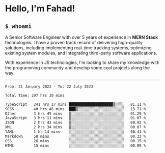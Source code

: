 <h1>Hello, I'm Fahad!</h1>

<h2><code>$ whoami</code></h2>

A Senior Software Engineer with over 5 years of experience in **MERN Stack** technologies. I have a proven track record of delivering high-quality solutions, including implementing real-time tracking systems, optimizing existing system modules, and integrating third-party software applications.

With experience in JS technologies, I'm looking to share my knowledge with the programming community and develop some cool projects along the way.

---

<!--START_SECTION:waka-->

```txt
From: 21 January 2023 - To: 22 July 2023

Total Time: 297 hrs 30 mins

TypeScript   241 hrs 17 mins ████████████████████▒░░░░   81.11 %
SCSS         40 hrs 46 mins  ███▒░░░░░░░░░░░░░░░░░░░░░   13.71 %
Other        3 hrs 49 mins   ▒░░░░░░░░░░░░░░░░░░░░░░░░   01.29 %
JavaScript   3 hrs 11 mins   ▒░░░░░░░░░░░░░░░░░░░░░░░░   01.07 %
JSON         2 hrs 43 mins   ▒░░░░░░░░░░░░░░░░░░░░░░░░   00.92 %
XML          2 hrs 34 mins   ▒░░░░░░░░░░░░░░░░░░░░░░░░   00.87 %
YAML         1 hr 14 mins    ░░░░░░░░░░░░░░░░░░░░░░░░░   00.41 %
Markdown     58 mins         ░░░░░░░░░░░░░░░░░░░░░░░░░   00.33 %
CSS          26 mins         ░░░░░░░░░░░░░░░░░░░░░░░░░   00.15 %
HTML         15 mins         ░░░░░░░░░░░░░░░░░░░░░░░░░   00.09 %
```

<!--END_SECTION:waka-->

<!--
**heyFahad/heyFahad** is a ✨ _special_ ✨ repository because its `README.md` (this file) appears on your GitHub profile.

Here are some ideas to get you started:

- 🔭 I’m currently working on ...
- 🌱 I’m currently learning ...
- 👯 I’m looking to collaborate on ...
- 🤔 I’m looking for help with ...
- 💬 Ask me about ...
- 📫 How to reach me: ...
- 😄 Pronouns: ...
- ⚡ Fun fact: ...
-->

